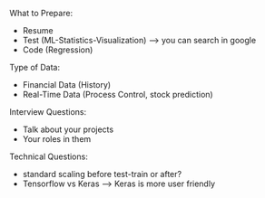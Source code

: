 What to Prepare:
- Resume 
- Test (ML-Statistics-Visualization) --> you can search in google
- Code (Regression)

Type of Data:
- Financial Data (History)
- Real-Time Data (Process Control, stock prediction)

Interview Questions:
- Talk about your projects
- Your roles in them

Technical Questions:
- standard scaling before test-train or after?
- Tensorflow vs Keras --> Keras is more user friendly